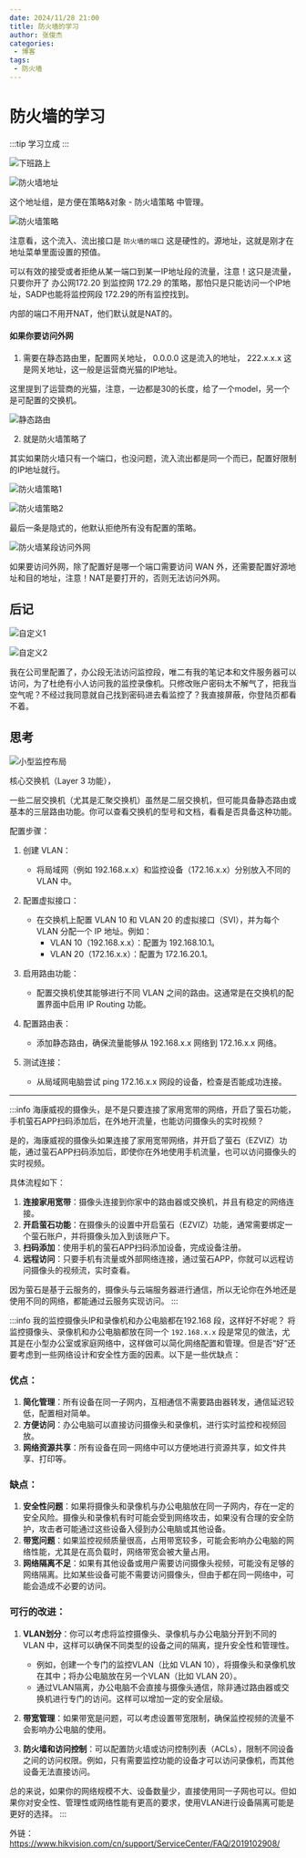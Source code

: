 ```yaml
---
date: 2024/11/28 21:00
title: 防火墙的学习
author: 张俊杰
categories:
 - 博客
tags:
 - 防火墙
---
```


# 防火墙的学习

:::tip
学习立成
:::

![下班路上](https://gitee.com/zhangjunjiee/article-images/raw/master/images/202411282117309.png)



![防火墙地址](https://gitee.com/zhangjunjiee/article-images/raw/master/images/202411282102729.png)

这个地址组，是方便在策略&对象 - 防火墙策略 中管理。


![防火墙策略](https://gitee.com/zhangjunjiee/article-images/raw/master/images/202411282121193.png)

注意看，这个流入、流出接口是 `防火墙的端口` 这是硬性的。源地址，这就是刚才在地址菜单里面设置的预值。

可以有效的接受或者拒绝从某一端口到某一IP地址段的流量，注意！这只是流量，只要你开了 办公网172.20 到监控网 172.29 的策略，那怕只是只能访问一个IP地址，SADP也能将监控网段 172.29的所有监控找到。

内部的端口不用开NAT，他们默认就是NAT的。

#### 如果你要访问外网

1. 需要在静态路由里，配置网关地址， 0.0.0.0 这是流入的地址， 222.x.x.x 这是网关地址，这一般是运营商光猫的IP地址。

这里提到了运营商的光猫，注意，一边都是30的长度，给了一个model，另一个是可配置的交换机。

![静态路由](https://gitee.com/zhangjunjiee/article-images/raw/master/images/202411282141471.png)

2. 就是防火墙策略了

其实如果防火墙只有一个端口，也没问题，流入流出都是同一个而已，配置好限制的IP地址就行。

![防火墙策略1](https://gitee.com/zhangjunjiee/article-images/raw/master/images/202411282148274.png)

![防火墙策略2](https://gitee.com/zhangjunjiee/article-images/raw/master/images/202411282150051.png)

最后一条是隐式的，他默认拒绝所有没有配置的策略。

![防火墙某段访问外网](https://gitee.com/zhangjunjiee/article-images/raw/master/images/202411282151283.png)

如果要访问外网，除了配置好是哪一个端口需要访问 WAN 外，还需要配置好源地址和目的地址，注意！NAT是要打开的，否则无法访问外网。

## 后记

![自定义1](https://gitee.com/zhangjunjiee/article-images/raw/master/images/202411282155990.png)


![自定义2](https://gitee.com/zhangjunjiee/article-images/raw/master/images/202411282156501.png)

我在公司里配置了，办公段无法访问监控段，唯二有我的笔记本和文件服务器可以访问，为了杜绝有小人访问我的监控录像机。只修改账户密码太不解气了，把我当空气呢？不经过我同意就自己找到密码进去看监控了？我直接屏蔽，你登陆页都看不着。

## 思考

![小型监控布局](https://gitee.com/zhangjunjiee/article-images/raw/master/images/202411282223216.png)

核心交换机（Layer 3 功能），

一些二层交换机（尤其是汇聚交换机）虽然是二层交换机，但可能具备静态路由或基本的三层路由功能。你可以查看交换机的型号和文档，看看是否具备这种功能。

配置步骤：
1. 创建 VLAN：

    - 将局域网（例如 192.168.x.x）和监控设备（172.16.x.x）分别放入不同的 VLAN 中。
2. 配置虚拟接口：

    - 在交换机上配置 VLAN 10 和 VLAN 20 的虚拟接口（SVI），并为每个 VLAN 分配一个 IP 地址。例如：
        - VLAN 10（192.168.x.x）：配置为 192.168.10.1。
        - VLAN 20（172.16.x.x）：配置为 172.16.20.1。
3. 启用路由功能：

    - 配置交换机使其能够进行不同 VLAN 之间的路由。这通常是在交换机的配置界面中启用 IP Routing 功能。
4. 配置路由表：

    - 添加静态路由，确保流量能够从 192.168.x.x 网络到 172.16.x.x 网络。
5. 测试连接：

    - 从局域网电脑尝试 ping 172.16.x.x 网段的设备，检查是否能成功连接。

---

:::info 海康威视的摄像头，是不是只要连接了家用宽带的网络，开启了萤石功能，手机萤石APP扫码添加后，在外地开流量，也能访问摄像头的实时视频？

是的，海康威视的摄像头如果连接了家用宽带网络，并开启了萤石（EZVIZ）功能，通过萤石APP扫码添加后，即使你在外地使用手机流量，也可以访问摄像头的实时视频。

具体流程如下：
1. **连接家用宽带**：摄像头连接到你家中的路由器或交换机，并且有稳定的网络连接。
2. **开启萤石功能**：在摄像头的设置中开启萤石（EZVIZ）功能，通常需要绑定一个萤石账户，并将摄像头加入到该账户下。
3. **扫码添加**：使用手机的萤石APP扫码添加设备，完成设备注册。
4. **远程访问**：只要手机有流量或外部网络连接，通过萤石APP，你就可以远程访问摄像头的视频流，实时查看。

因为萤石是基于云服务的，摄像头与云端服务器进行通信，所以无论你在外地还是使用不同的网络，都能通过云服务实现访问。
:::

:::info 我的监控摄像头IP和录像机和办公电脑都在192.168 段，这样好不好呢？
将监控摄像头、录像机和办公电脑都放在同一个 `192.168.x.x` 段是常见的做法，尤其是在小型办公室或家庭网络中，这样做可以简化网络配置和管理。但是否“好”还要考虑到一些网络设计和安全性方面的因素。以下是一些优缺点：

### 优点：
1. **简化管理**：所有设备在同一子网内，互相通信不需要路由器转发，通信延迟较低，配置相对简单。
2. **方便访问**：办公电脑可以直接访问摄像头和录像机，进行实时监控和视频回放。
3. **网络资源共享**：所有设备在同一网络中可以方便地进行资源共享，如文件共享、打印等。

### 缺点：
1. **安全性问题**：如果将摄像头和录像机与办公电脑放在同一子网内，存在一定的安全风险。摄像头和录像机有时可能会受到网络攻击，如果没有合理的安全防护，攻击者可能通过这些设备入侵到办公电脑或其他设备。
2. **带宽问题**：如果监控视频质量很高，占用带宽较多，可能会影响办公电脑的网络性能，尤其是在高负载时，网络带宽会被大量占用。
3. **网络隔离不足**：如果有其他设备或用户需要访问摄像头视频，可能没有足够的网络隔离。比如某些设备可能不需要访问摄像头，但由于都在同一网络中，可能会造成不必要的访问。

### 可行的改进：
1. **VLAN划分**：你可以考虑将监控摄像头、录像机与办公电脑分开到不同的 VLAN 中，这样可以确保不同类型的设备之间的隔离，提升安全性和管理性。
   - 例如，创建一个专门的监控VLAN（比如 VLAN 10），将摄像头和录像机放在其中；将办公电脑放在另一个VLAN（比如 VLAN 20）。
   - 通过VLAN隔离，办公电脑不会直接与摄像头通信，除非通过路由器或交换机进行专门的访问。这样可以增加一定的安全层级。

2. **带宽管理**：如果带宽是问题，可以考虑设置带宽限制，确保监控视频的流量不会影响办公电脑的使用。

3. **防火墙和访问控制**：可以配置防火墙或访问控制列表（ACLs），限制不同设备之间的访问权限。例如，只有需要监控功能的设备才可以访问录像机，而其他设备无法直接访问。

总的来说，如果你的网络规模不大、设备数量少，直接使用同一子网也可以。但如果你对安全性、管理性或网络性能有更高的要求，使用VLAN进行设备隔离可能是更好的选择。
:::


外链：https://www.hikvision.com/cn/support/ServiceCenter/FAQ/2019102908/







